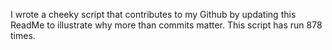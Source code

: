 I wrote a cheeky script that contributes to my Github by updating this ReadMe to illustrate why more than commits matter. This script has run 878 times.